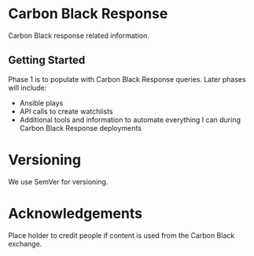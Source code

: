 # Carbon Black Response
Carbon Black response related information.

## Getting Started
Phase 1 is to populate with Carbon Black Response queries. Later phases will include:
* Ansible plays
* API calls to create watchlists
* Additional tools and information to automate everything I can during Carbon Black Response deployments

# Versioning
We use SemVer for versioning.

# Acknowledgements
Place holder to credit people if content is used from the Carbon Black exchange.